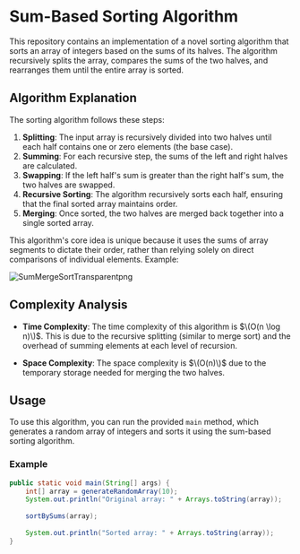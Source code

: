 # Sum-Based Sorting Algorithm

This repository contains an implementation of a novel sorting algorithm that sorts an array of integers based on the sums of its halves. The algorithm recursively splits the array, compares the sums of the two halves, and rearranges them until the entire array is sorted.

## Algorithm Explanation

The sorting algorithm follows these steps:

1. **Splitting**: The input array is recursively divided into two halves until each half contains one or zero elements (the base case).
2. **Summing**: For each recursive step, the sums of the left and right halves are calculated.
3. **Swapping**: If the left half's sum is greater than the right half's sum, the two halves are swapped.
4. **Recursive Sorting**: The algorithm recursively sorts each half, ensuring that the final sorted array maintains order.
5. **Merging**: Once sorted, the two halves are merged back together into a single sorted array.

This algorithm's core idea is unique because it uses the sums of array segments to dictate their order, rather than relying solely on direct comparisons of individual elements.
Example: 

![SumMergeSortTransparentpng](https://github.com/user-attachments/assets/803f1a97-0bf8-4714-80eb-be4526c0cf58)



## Complexity Analysis

- **Time Complexity**: The time complexity of this algorithm is $\(O(n \log n)\)$. This is due to the recursive splitting (similar to merge sort) and the overhead of summing elements at each level of recursion.
  
- **Space Complexity**: The space complexity is $\(O(n)\)$ due to the temporary storage needed for merging the two halves.

## Usage

To use this algorithm, you can run the provided `main` method, which generates a random array of integers and sorts it using the sum-based sorting algorithm. 

### Example

```java
public static void main(String[] args) {
    int[] array = generateRandomArray(10);
    System.out.println("Original array: " + Arrays.toString(array));
    
    sortBySums(array);
    
    System.out.println("Sorted array: " + Arrays.toString(array));
}
